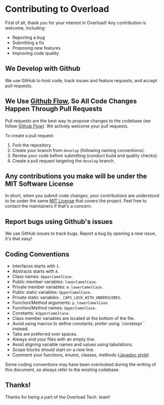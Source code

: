 # Contributing to Overload
First of all, thank you for your interest in Overload! Any contribution is welcome, including:

- Reporting a bug
- Submitting a fix
- Proposing new features
- Improving code quality

## We Develop with Github
We use GitHub to host code, track issues and feature requests, and accept pull requests.

## We Use [Github Flow](https://guides.github.com/introduction/flow/index.html), So All Code Changes Happen Through Pull Requests
Pull requests are the best way to propose changes to the codebase (we follow [Github Flow](https://guides.github.com/introduction/flow/index.html)). We actively welcome your pull requests.

To create a pull request:

1. Fork the repository.
2. Create your branch from `develop` (following naming conventions).
3. Review your code before submitting (conduct build and quality checks).
4. Create a pull request targeting the `develop` branch.

## Any contributions you make will be under the MIT Software License
In short, when you submit code changes, your contributions are understood to be under the same [MIT License](http://choosealicense.com/licenses/mit/) that covers the project. Feel free to contact the maintainers if that's a concern.

## Report bugs using Github's issues
We use GitHub issues to track bugs. Report a bug by opening a new issue, it's that easy!

## Coding Conventions
* Interfaces starts with `I`.
* Abstracts starts with `A`.
* Class names: `UpperCamelCase`.
* Public member variables: `lowerCamelCase`.
* Private member variables: `m_lowerCamelCase`.
* Public static variables: `UpperCamelCase`.
* Private static variables: `_CAPS_LOCK_WITH_UNDERSCORES`.
* Function/Method arguments: `p_lowerCamelCase`.
* Function/Method names: `UpperCamelCase`.
* Constants: `kUpperCamelCase`.
* Class member variables are located at the bottom of the file.
* Avoid using macros to define constants; prefer using `constexpr`` instead.
* Tabs are preferred over spaces.
* Always end your files with an empty line.
* Avoid aligning variable names and values using tabulations.
* Scope blocks should start on a new line.
* Comment your functions, enums, classes, methods ([Javadoc style](https://en.wikipedia.org/wiki/Javadoc))

Some coding conventions may have been overlooked during the writing of this document, so always refer to the existing codebase.

## Thanks!
Thanks for being a part of the Overload Tech. team!
